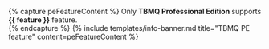 {% capture peFeatureContent %}
Only **TBMQ Professional Edition** supports **{{ feature }}** feature.<br>
{% endcapture %}
{% include templates/info-banner.md title="TBMQ PE feature" content=peFeatureContent %}